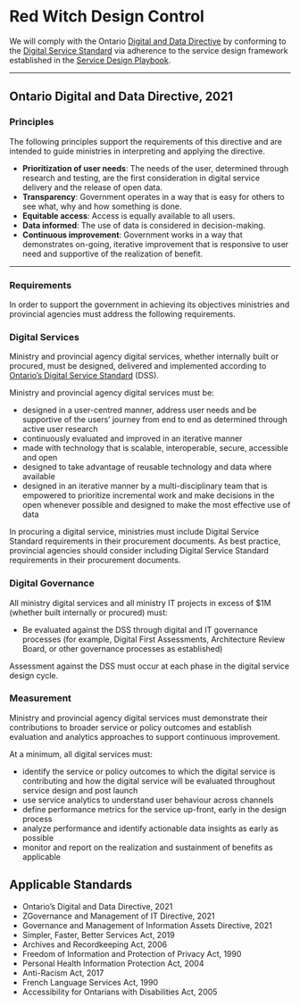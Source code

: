 # Red Witch Design Control

We will comply with the Ontario [Digital and Data Directive](https://www.ontario.ca/page/ontarios-digital-and-data-directive-2021) by conforming to the [Digital Service Standard](https://www.ontario.ca/page/digital-service-standard) via adherence to the service design framework established in the [Service Design Playbook](https://www.ontario.ca/page/service-design-playbook).

---

## Ontario Digital and Data Directive, 2021

### Principles

The following principles support the requirements of this directive and are intended to guide ministries in interpreting and applying the directive.

* **Prioritization of user needs**: The needs of the user, determined through research and testing, are the first consideration in digital service delivery and the release of open data.
* **Transparency**: Government operates in a way that is easy for others to see what, why and how something is done.
* **Equitable access**: Access is equally available to all users.
* **Data informed**: The use of data is considered in decision-making.
* **Continuous improvement**: Government works in a way that demonstrates on-going, iterative improvement that is responsive to user need and supportive of the realization of benefit.

---

### Requirements

In order to support the government in achieving its objectives ministries and provincial agencies must address the following requirements.

### Digital Services

Ministry and provincial agency digital services, whether internally built or procured, must be designed, delivered and implemented according to [Ontario’s Digital Service Standard](https://www.ontario.ca/page/digital-service-standard#section-1) (DSS).

Ministry and provincial agency digital services must be:

* designed in a user-centred manner, address user needs and be supportive of the users’ journey from end to end as determined through active user research
* continuously evaluated and improved in an iterative manner
* made with technology that is scalable, interoperable, secure, accessible and open
* designed to take advantage of reusable technology and data where available
* designed in an iterative manner by a multi-disciplinary team that is empowered to prioritize incremental work and make decisions in the open whenever possible and designed to make the most effective use of data

In procuring a digital service, ministries must include Digital Service Standard requirements in their procurement documents. As best practice, provincial agencies should consider including Digital Service Standard requirements in their procurement documents.


### Digital Governance

All ministry digital services and all ministry IT projects in excess of $1M (whether built internally or procured) must:

* Be evaluated against the DSS through digital and IT governance processes (for example, Digital First Assessments, Architecture Review Board, or other governance processes as established)

Assessment against the DSS must occur at each phase in the digital service design cycle.

### Measurement

Ministry and provincial agency digital services must demonstrate their contributions to broader service or policy outcomes and establish evaluation and analytics approaches to support continuous improvement.  

At a minimum, all digital services must: 

* identify the service or policy outcomes to which the digital service is contributing and how the digital service will be evaluated throughout service design and post launch
* use service analytics to understand user behaviour across channels
* define performance metrics for the service up-front, early in the design process
* analyze performance and identify actionable data insights as early as possible
* monitor and report on the realization and sustainment of benefits as applicable


## Applicable Standards

* Ontario’s Digital and Data Directive, 2021
* ZGovernance and Management of IT Directive, 2021
* Governance and Management of Information Assets Directive, 2021
* Simpler, Faster, Better Services Act, 2019
* Archives and Recordkeeping Act, 2006
* Freedom of Information and Protection of Privacy Act, 1990
* Personal Health Information Protection Act, 2004
* Anti-Racism Act, 2017  
* French Language Services Act, 1990
* Accessibility for Ontarians with Disabilities Act, 2005
